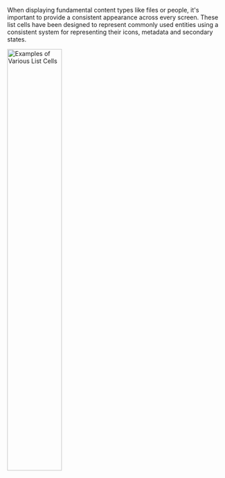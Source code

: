 
When displaying fundamental content types like files or people, it's important to provide a consistent appearance across every screen. These list cells have been designed to represent commonly used entities using a consistent system for representing their icons, metadata and secondary states.

<img src="https://static2.sharepointonline.com/fabric-website/images/controls/ios/ListCells/ListCells-examples.png" alt="Examples of Various List Cells" style="width: 50%;" />
